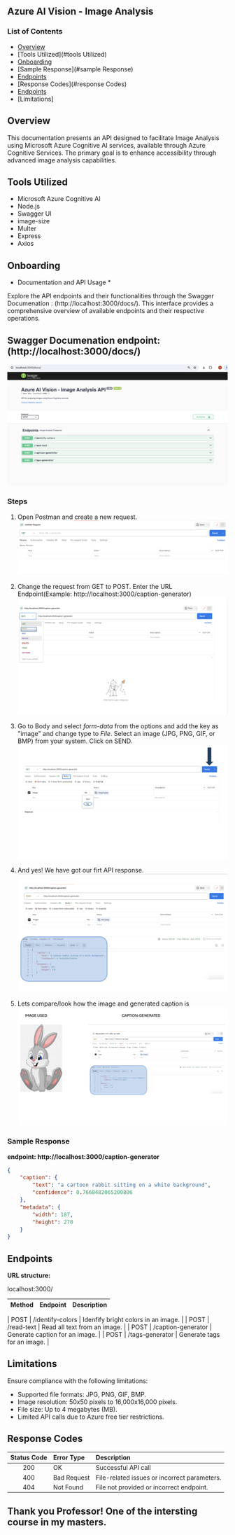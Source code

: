## Azure AI Vision - Image Analysis


### List of Contents
- [Overview](#overview)
- [Tools Utilized](#tools Utilized)
- [Onboarding](#onboarding)
- [Sample Response](#sample Response)
- [Endpoints](#endpoints)
- [Response Codes](#response Codes)
- [Endpoints](#Endpoints)
- [Limitations]


## Overview

This documentation presents an API designed to facilitate Image Analysis using Microsoft Azure Cognitive AI services, available through Azure Cognitive Services. The primary goal is to enhance accessibility through advanced image analysis capabilities.

## Tools Utilized

* Microsoft Azure Cognitive AI
* Node.js
* Swagger UI
* image-size
* Multer
* Express
* Axios


## Onboarding

* Documentation and API Usage *

Explore the API endpoints and their functionalities through the Swagger Documenation : (http://localhost:3000/docs/). This interface provides a comprehensive overview of available endpoints and their respective operations.


## Swagger Documenation endpoint: (http://localhost:3000/docs/)

![Swagger Image](https://github.com/NikhithaDeendi/ITIS-6177-Final-Project-AI-Vision/blob/main/swagger%20image.png?raw=true)



### Steps
1. Open Postman and create a new request.
   ![Step 0 Image](https://github.com/NikhithaDeendi/ITIS-6177-Final-Project-AI-Vision/blob/main/step-0.png?raw=true)

2. Change the request from GET to POST. Enter the URL Endpoint(Example: http://localhost:3000/caption-generator)
   ![Step 1 Image](https://github.com/NikhithaDeendi/ITIS-6177-Final-Project-AI-Vision/blob/main/step-1.png?raw=true)

3. Go to Body and select *form-data* from the options and add the key as "image" and change type to *File*. Select an image (JPG, PNG, GIF, or BMP) from your system. Click on SEND.
   ![Step 3 Image](https://github.com/NikhithaDeendi/ITIS-6177-Final-Project-AI-Vision/blob/main/step-3.png?raw=true)
   
4. And yes! We have got our firt API response.
   ![Step 4 Image](https://github.com/NikhithaDeendi/ITIS-6177-Final-Project-AI-Vision/blob/main/step-4.png?raw=true)

5. Lets compare/look how the image and generated caption is
   ![Output Image](https://github.com/NikhithaDeendi/ITIS-6177-Final-Project-AI-Vision/blob/main/output.png?raw=true)



### Sample Response
**endpoint: http://localhost:3000/caption-generator**
```json
{
    "caption": {
        "text": "a cartoon rabbit sitting on a white background",
        "confidence": 0.7668482065200806
    },
    "metadata": {
        "width": 187,
        "height": 270
    }
}
```

## Endpoints

**URL structure:**

localhost:3000/<endpoint-here>

| Method | Endpoint | Description |
| :--------: | :------- | :------- |
    
| POST | /identify-colors | Idenfify bright colors in an image. |
| POST | /read-text | Read all text from an image. |
| POST | /caption-generator | Generate caption for an image. |
| POST | /tags-generator | Generate tags for an image. |



 ## Limitations
Ensure compliance with the following limitations:
- Supported file formats: JPG, PNG, GIF, BMP.
- Image resolution: 50x50 pixels to 16,000x16,000 pixels.
- File size: Up to 4 megabytes (MB).
- Limited API calls due to Azure free tier restrictions.


 ## Response Codes
 | Status Code | Error Type | Description |
| :--------: | :------- | :------- |
| 200 | OK | Successful API call |
| 400 | Bad Request | File-related issues or incorrect parameters. |
| 404 | Not Found | File not provided or incorrect endpoint. |

## Thank you Professor! One of the intersting course in my masters.
